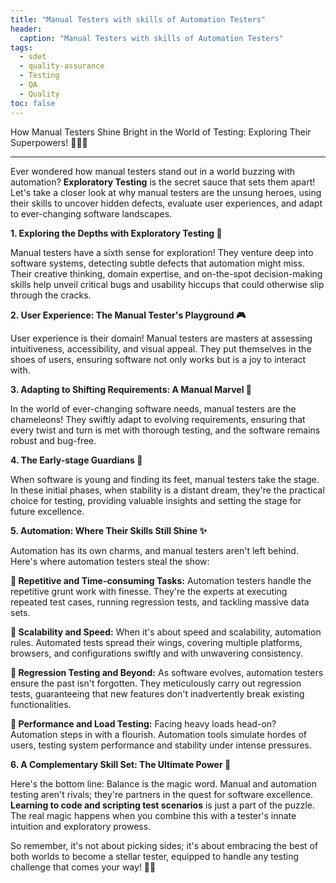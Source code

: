 ```yaml
---
title: "Manual Testers with skills of Automation Testers"
header:
  caption: "Manual Testers with skills of Automation Testers"
tags:
  - sdet
  - quality-assurance
  - Testing
  - QA
  - Quality
toc: false  
---
```


How Manual Testers Shine Bright in the World of Testing: Exploring Their Superpowers! 🕵️‍♀️✨

---
Ever wondered how manual testers stand out in a world buzzing with automation? **Exploratory Testing** is the secret sauce that sets them apart! Let's take a closer look at why manual testers are the unsung heroes, using their skills to uncover hidden defects, evaluate user experiences, and adapt to ever-changing software landscapes.

**1. Exploring the Depths with Exploratory Testing 🌟**

Manual testers have a sixth sense for exploration! They venture deep into software systems, detecting subtle defects that automation might miss. Their creative thinking, domain expertise, and on-the-spot decision-making skills help unveil critical bugs and usability hiccups that could otherwise slip through the cracks.

**2. User Experience: The Manual Tester's Playground 🎮**

User experience is their domain! Manual testers are masters at assessing intuitiveness, accessibility, and visual appeal. They put themselves in the shoes of users, ensuring software not only works but is a joy to interact with.

**3. Adapting to Shifting Requirements: A Manual Marvel 🔄**

In the world of ever-changing software needs, manual testers are the chameleons! They swiftly adapt to evolving requirements, ensuring that every twist and turn is met with thorough testing, and the software remains robust and bug-free.

**4. The Early-stage Guardians 🌱**

When software is young and finding its feet, manual testers take the stage. In these initial phases, when stability is a distant dream, they're the practical choice for testing, providing valuable insights and setting the stage for future excellence.

**5. Automation: Where Their Skills Still Shine ✨**

Automation has its own charms, and manual testers aren't left behind. Here's where automation testers steal the show:

**🔹 Repetitive and Time-consuming Tasks:**
Automation testers handle the repetitive grunt work with finesse. They're the experts at executing repeated test cases, running regression tests, and tackling massive data sets.

**🔹 Scalability and Speed:**
When it's about speed and scalability, automation rules. Automated tests spread their wings, covering multiple platforms, browsers, and configurations swiftly and with unwavering consistency.

**🔹 Regression Testing and Beyond:**
As software evolves, automation testers ensure the past isn't forgotten. They meticulously carry out regression tests, guaranteeing that new features don't inadvertently break existing functionalities.

**🔹 Performance and Load Testing:**
Facing heavy loads head-on? Automation steps in with a flourish. Automation tools simulate hordes of users, testing system performance and stability under intense pressures.

**6. A Complementary Skill Set: The Ultimate Power 🚀**

Here's the bottom line: Balance is the magic word. Manual and automation testing aren't rivals; they're partners in the quest for software excellence. **Learning to code and scripting test scenarios** is just a part of the puzzle. The real magic happens when you combine this with a tester's innate intuition and exploratory prowess.

So remember, it's not about picking sides; it's about embracing the best of both worlds to become a stellar tester, equipped to handle any testing challenge that comes your way! 🚀🌟